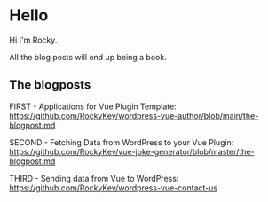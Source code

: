 # Hello

Hi I'm Rocky.

All the blog posts will end up being a book. 


## The blogposts



FIRST - Applications for Vue Plugin Template: https://github.com/RockyKev/wordpress-vue-author/blob/main/the-blogpost.md

SECOND - Fetching Data from WordPress to your Vue Plugin: https://github.com/RockyKev/vue-joke-generator/blob/master/the-blogpost.md

THIRD - Sending data from Vue to WordPress: https://github.com/RockyKev/wordpress-vue-contact-us
